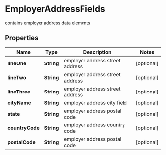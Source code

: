 

# EmployerAddressFields

contains employer address data elements
## Properties

Name | Type | Description | Notes
------------ | ------------- | ------------- | -------------
**lineOne** | **String** | employer address street address |  [optional]
**lineTwo** | **String** | employer address street address |  [optional]
**lineThree** | **String** | employer address street address |  [optional]
**cityName** | **String** | employer address city field |  [optional]
**state** | **String** | employer address postal code |  [optional]
**countryCode** | **String** | employer address country code |  [optional]
**postalCode** | **String** | employer address postal code |  [optional]



